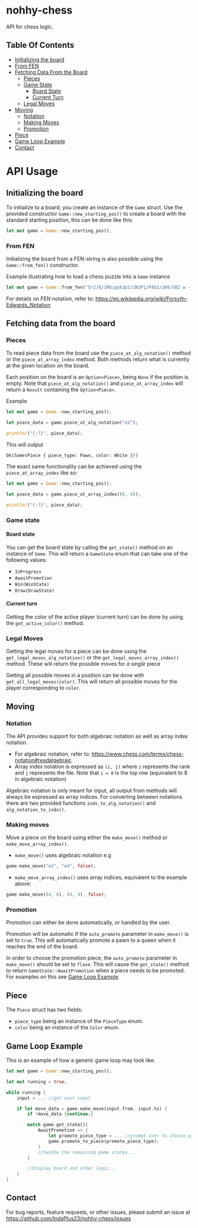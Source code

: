 # nohhy-chess

API for chess logic.

## Table Of Contents

- [Initializing the board](#initializing-the-board)
- [From FEN](#from-fen)
- [Fetching Data From the Board](#fetching-data-from-the-board)
    - [Pieces](#pieces)
    - [Game State](#game-state)
        - [Board State](#board-state)
        - [Current Turn](#current-turn)
    - [Legal Moves](#legal-moves)
- [Moving](#moving)
    - [Notation](#notation)
    - [Making Moves](#making-moves)
    - [Promotion](#promotion)
- [Piece](#piece)
- [Game Loop Example](#game-loop-example)
- [Contact](#contact)

# API Usage

## Initializing the board

To initialize to a board, you create an instance of the `Game` struct. Use the provided constructor `Game::new_starting_pos()` to create a board with the standard starting position, this can be done like this:

```rust
let mut game = Game::new_starting_pos();
```

### From FEN

Initializing the board from a FEN-string is also possible using the `Game::from_fen()` constructor. 

Example illustrating how to load a chess puzzle into a `Game` instance

```rust
let mut game = Game::from_fen("5r2/8/1R6/ppk3p1/2N3P1/P4b2/1K6/5B2 w - - 0 1");
```

For details on FEN notation, refer to: https://en.wikipedia.org/wiki/Forsyth–Edwards_Notation

## Fetching data from the board

### Pieces

To read piece data from the board use the `piece_at_alg_notation()` method or the `piece_at_array_index` method. Both methods return what is currently at the given location on the board. 

Each position on the board is an `Option<Piece>`, being `None` if the position is empty. Note that `piece_at_alg_notation()` and `piece_at_array_index` will return a `Result` containing the `Option<Piece>`.

Example

```rust
let mut game = Game::new_starting_pos();

let piece_data = game.piece_at_alg_notation("e2");

println!("{:?}", piece_data);
```

This will output

```
Ok(Some(Piece { piece_type: Pawn, color: White }))
```

The exact same functionality can be achieved using the `piece_at_array_index` like so:

```rust
let mut game = Game::new_starting_pos();

let piece_data = game.piece_at_array_index((6, 4));

println!("{:?}", piece_data);
```

### Game state

#### Board state
You can get the board state by calling the `get_state()` method on an instance of `Game`.
This will return a `GameState` enum that can take one of the following values:
- `InProgress`
- `AwaitPromotion`
- `Win(WinState)`
- `Draw(DrawState)`

#### Current turn

Getting the color of the active player (current turn) can be done by using the `get_active_color()` method. 

### Legal Moves

Getting the legal moves for a piece can be done using the `get_legal_moves_alg_notation()` or the
`get_legal_moves_array_index()` method. These will return the possible moves for _a single_ piece

Getting all possible moves in a position can be done with `get_all_legal_moves(color)`. This will return
all possible moves for the player corresponding to `color`. 

## Moving
### Notation
The API provides support for both algebraic notation as well as array index notation. 

- For algebraic notation, refer to: https://www.chess.com/terms/chess-notation#readalgebraic
- Array index notation is expressed as `(i, j)` where `i` represents the rank and `j` represents the file. Note that `i = 0` is the top row (equivalent to 8 in algebraic notation)

Algebraic notation is only meant for input, all output from methods will always be expressed as array indices. For converting between notations there are two provided functions `indx_to_alg_notation()` and `alg_notation_to_indx()`.
### Making moves

Move a piece on the board using either the `make_move()` method or `make_move_array_index()`.

- `make_move()` uses algebraic notation e.g
```rust
game.make_move("e2", "e4", false);
```
- `make_move_array_index()` uses array indices, equivalent to the example above: 
```rust
game.make_move((4, 6), (4, 4), false);
```
### Promotion

Promotion can either be done automatically, or handled by the user. 

Promotion will be automatic if the `auto_promote` parameter in `make_move()` is set to `true`. This will automatically promote a pawn to a queen when it reaches the end of the board.

In order to choose the promotion piece, the `auto_promote` parameter in `make_move()` should be set to `flase`. This will cause the `get_state()` method to return `GameState::AwaitPromotion` when a piece needs to be promoted. For examples on this see [Game Loop Example](#game-loop-example)

## Piece

The `Piece` struct has two fields:
- `piece_type` being an instance of the `PieceType` enum. 
- `color` being an instance of the `Color` enum.

## Game Loop Example

This is an example of how a generic game loop may look like. 

```rust
let mut game = Game::new_starting_pos();

let mut running = true;

while running {
    input = ... //get user input

    if let move_data = game.make_move(input.from, input.to) {
        if !move_data {continue;}

        match game.get_state(){
            AwaitPromotion => {
                let promote_piece_type = ... //prompt user to choose piece type
                game.promote_to_piece(promote_piece_type);
            }
            //handle the remaining game states...
        }

        //Display board and other logic...
    }
}

```

## Contact

For bug reports, feature requests, or other issues, please submit an issue at https://github.com/IndaPlus23/nohhy-chess/issues